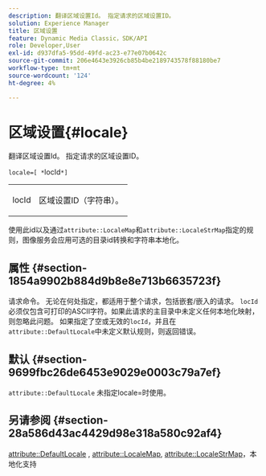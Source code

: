```yaml
---
description: 翻译区域设置Id。 指定请求的区域设置ID。
solution: Experience Manager
title: 区域设置
feature: Dynamic Media Classic，SDK/API
role: Developer,User
exl-id: d937dfa5-95dd-49fd-ac23-e77e07b0642c
source-git-commit: 206e4643e3926cb85b4be2189743578f88180be7
workflow-type: tm+mt
source-wordcount: '124'
ht-degree: 4%

---
```


# 区域设置{#locale}

翻译区域设置Id。 指定请求的区域设置ID。

`locale=[ *`locId`*]`

<table id="simpletable_C1899AD02C984ED3896B7620916637E7"> 
 <tr class="strow"> 
  <td class="stentry"> <p><span class="codeph"> <span class="varname"> locId</span></span> </p> </td> 
  <td class="stentry"> <p>区域设置ID（字符串）。 </p></td> 
 </tr> 
</table>

使用此id以及通过`attribute::LocaleMap`和`attribute::LocaleStrMap`指定的规则，图像服务会应用可选的目录id转换和字符串本地化。

## 属性 {#section-1854a9902b884d9b8e8e713b6635723f}

请求命令。 无论在何处指定，都适用于整个请求，包括嵌套/嵌入的请求。 `locId` 必须仅包含可打印的ASCII字符。如果此请求的主目录中未定义任何本地化映射，则忽略此问题。 如果指定了空或无效的`locId`，并且在`attribute::DefaultLocale`中未定义默认规则，则返回错误。

## 默认 {#section-9699fbc26de6453e9029e0003c79a7ef}

`attribute::DefaultLocale` 未指定locale=时使用。

## 另请参阅 {#section-28a586d43ac4429d98e318a580c92af4}

[attribute::DefaultLocale](../../../../../is-api/image-catalog/image-serving-api-ref/c-image-catalog-reference/c-attributes-reference/r-defaultlocale.md#reference-69462ad9923f464f80c2c012342a6b6b) ,  [attribute::LocaleMap](../../../../../is-api/image-catalog/image-serving-api-ref/c-image-catalog-reference/c-attributes-reference/r-localemap.md#reference-49bbf598f8ea47c3a563755cef306318),  [attribute::LocaleStrMap](../../../../../is-api/image-catalog/image-serving-api-ref/c-image-catalog-reference/c-attributes-reference/r-localestrmap.md#reference-98c42070a4bc4baf92537132be2b5b1e)，本地化支持
